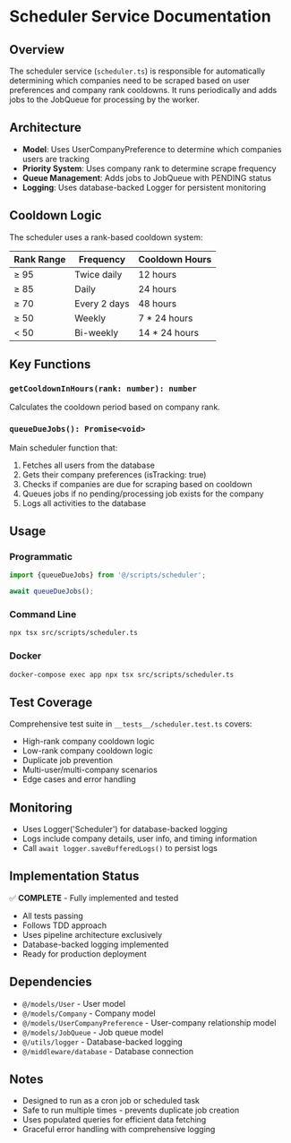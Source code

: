 # Scheduler Service Documentation

## Overview

The scheduler service (`scheduler.ts`) is responsible for automatically determining which companies need to be scraped based on user preferences and company rank cooldowns. It runs periodically and adds jobs to the JobQueue for processing by the worker.

## Architecture

- **Model**: Uses UserCompanyPreference to determine which companies users are tracking
- **Priority System**: Uses company rank to determine scrape frequency
- **Queue Management**: Adds jobs to JobQueue with PENDING status
- **Logging**: Uses database-backed Logger for persistent monitoring

## Cooldown Logic

The scheduler uses a rank-based cooldown system:

| Rank Range | Frequency    | Cooldown Hours |
| ---------- | ------------ | -------------- |
| ≥ 95       | Twice daily  | 12 hours       |
| ≥ 85       | Daily        | 24 hours       |
| ≥ 70       | Every 2 days | 48 hours       |
| ≥ 50       | Weekly       | 7 \* 24 hours  |
| < 50       | Bi-weekly    | 14 \* 24 hours |

## Key Functions

### `getCooldownInHours(rank: number): number`

Calculates the cooldown period based on company rank.

### `queueDueJobs(): Promise<void>`

Main scheduler function that:

1. Fetches all users from the database
2. Gets their company preferences (isTracking: true)
3. Checks if companies are due for scraping based on cooldown
4. Queues jobs if no pending/processing job exists for the company
5. Logs all activities to the database

## Usage

### Programmatic

```typescript
import {queueDueJobs} from '@/scripts/scheduler';

await queueDueJobs();
```

### Command Line

```bash
npx tsx src/scripts/scheduler.ts
```

### Docker

```bash
docker-compose exec app npx tsx src/scripts/scheduler.ts
```

## Test Coverage

Comprehensive test suite in `__tests__/scheduler.test.ts` covers:

- High-rank company cooldown logic
- Low-rank company cooldown logic
- Duplicate job prevention
- Multi-user/multi-company scenarios
- Edge cases and error handling

## Monitoring

- Uses Logger('Scheduler') for database-backed logging
- Logs include company details, user info, and timing information
- Call `await logger.saveBufferedLogs()` to persist logs

## Implementation Status

✅ **COMPLETE** - Fully implemented and tested

- All tests passing
- Follows TDD approach
- Uses pipeline architecture exclusively
- Database-backed logging implemented
- Ready for production deployment

## Dependencies

- `@/models/User` - User model
- `@/models/Company` - Company model
- `@/models/UserCompanyPreference` - User-company relationship model
- `@/models/JobQueue` - Job queue model
- `@/utils/logger` - Database-backed logging
- `@/middleware/database` - Database connection

## Notes

- Designed to run as a cron job or scheduled task
- Safe to run multiple times - prevents duplicate job creation
- Uses populated queries for efficient data fetching
- Graceful error handling with comprehensive logging
